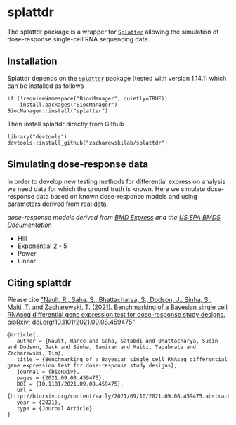 # splattdr
The splattdr package is a wrapper for [`Splatter`][Splatter] allowing the simulation of dose-response single-cell RNA sequencing data.

## Installation
Splattdr depends on the [`Splatter`][Splatter] package (tested with version 1.14.1) which can be installed as follows
```{r}
if (!requireNamespace("BiocManager", quietly=TRUE))
    install.packages("BiocManager")
BiocManager::install("splatter")
```

Then install splattdr directly from Github
```{r}
library("devtools")
devtools::install_github("zacharewskilab/splattdr")
```

## Simulating dose-response data
In order to develop new testing methods for differential expression analysis we need data for which the ground truth is known.
Here we simulate dose-response data based on known dose-response models and using parameters derived from real data.

_dose-response models derived from [BMD Express](https://bmdexpress-2.readthedocs.io/en/feature-readthedocs/) and the [US EPA BMDS Documentation](https://www.epa.gov/bmds/benchmark-dose-software-bmds-version-27-user-manual)_

* Hill
* Exponential 2 - 5
* Power
* Linear

## Citing splattdr
Please cite ["Nault, R., Saha, S., Bhattacharya, S., Dodson, J., Sinha, S., Maiti, T. and Zacharewski, T. (2021). Benchmarking of a Bayesian single cell RNAseq differential gene expression test for dose-response study designs. bioRxiv; doi.org/10.1101/2021.09.08.459475"][paper]

```
@article{,
   author = {Nault, Rance and Saha, Satabdi and Bhattacharya, Sudin and Dodson, Jack and Sinha, Samiran and Maiti, Tapabrata and Zacharewski, Tim},
   title = {Benchmarking of a Bayesian single cell RNAseq differential gene expression test for dose-response study designs},
   journal = {bioRxiv},
   pages = {2021.09.08.459475},
   DOI = {10.1101/2021.09.08.459475},
   url = {http://biorxiv.org/content/early/2021/09/10/2021.09.08.459475.abstract},
   year = {2021},
   type = {Journal Article}
}
```

[Splatter]: http://bioconductor.org/packages/release/bioc/html/splatter.html
[paper]: https://www.biorxiv.org/content/10.1101/2021.09.08.459475v1.full